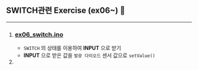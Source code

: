 ## SWITCH관련 Exercise (ex06~) 🎍
---
1. ### [ex06_switch.ino](./ex06_switch.ino/)
   - `SWITCH` 의 상태를 이용하여 **INPUT** 으로 받기
   - **INPUT** 으로 받은 값을 `발광 다이오드` 센서 값으로 `setValue()` 
2. 